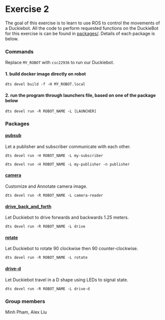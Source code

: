 # Exercise 2

The goal of this exercise is to learn to use ROS to control the movements of a Duckiebot. All the code to perform requested functions on the DuckieBot for this exercise is can be found in [packages/](https://github.com/phamcnm/ros-phamm/blob/main/exercise-2/packages/). Details of each package is below.

### Commands
Replace `MY_ROBOT` with `csc22936` to run our Duckiebot.
#### 1. build docker image directly on robot
`dts devel build -f -H MY_ROBOT.local`
#### 2. run the program through launchers file, based on one of the package below
`dts devel run -R ROBOT_NAME -L [LAUNCHER]`

### Packages

#### [pubsub](https://github.com/phamcnm/ros-phamm/blob/main/exercise-2/packages/pubsub/src/)
Let a publisher and subscriber communicate with each other. 

`dts devel run -H ROBOT_NAME -L my-subscriber` 

`dts devel run -H ROBOT_NAME -L my-publisher -n publisher`

#### [camera](https://github.com/phamcnm/ros-phamm/blob/main/exercise-2/packages/camera/src/camera_reader_node.py)
Customize and Annotate camera image. 

`dts devel run -R ROBOT_NAME -L camera-reader`

#### [drive_back_and_forth](https://github.com/phamcnm/ros-phamm/blob/main/exercise-2/packages/drive_back_and_forth/src/drive.py)
Let Duckiebot to drive forwards and backwards 1.25 meters.

`dts devel run -R ROBOT_NAME -L drive`

#### [rotate](https://github.com/phamcnm/ros-phamm/blob/main/exercise-2/packages/rotate/src/rotate.py)
Let Duckiebot to rotate 90 clockwise then 90 counter-clockwise.

`dts devel run -R ROBOT_NAME -L rotate`

#### [drive-d](https://github.com/phamcnm/ros-phamm/blob/main/exercise-2/packages/drive_d/src/drive_d.py)
Let Duckiebot travel in a D shape using LEDs to signal state.

`dts devel run -R ROBOT_NAME -L drive-d`

### Group members
Minh Pham, Alex Liu